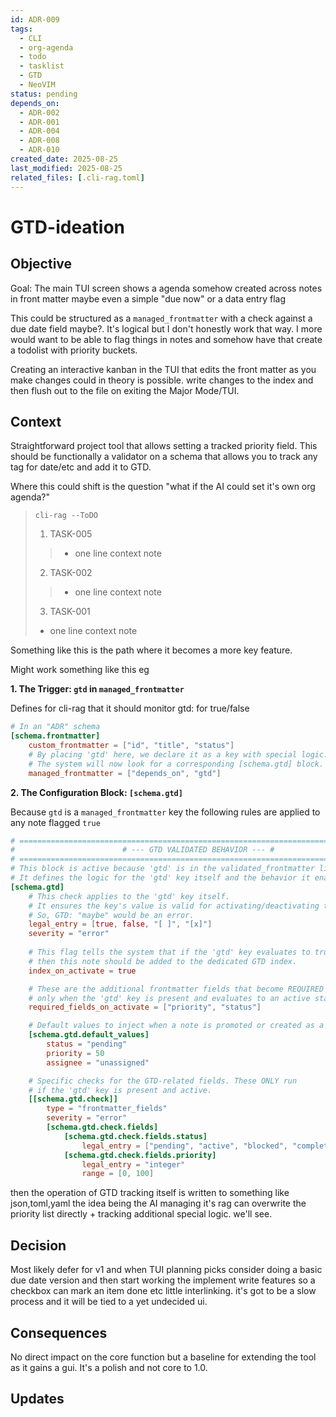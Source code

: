 ```yaml
---
id: ADR-009
tags:
  - CLI
  - org-agenda
  - todo
  - tasklist
  - GTD
  - NeoVIM
status: pending
depends_on: 
  - ADR-002
  - ADR-001
  - ADR-004
  - ADR-008
  - ADR-010
created_date: 2025-08-25
last_modified: 2025-08-25
related_files: [.cli-rag.toml]
---
```


# GTD-ideation

## Objective
<!-- A concise statement explaining the goal of this decision. -->

Goal: The main TUI screen shows a agenda somehow created across notes in front matter maybe even a simple "due now" or a data entry flag 

This could be structured as a `managed_frontmatter` with a check against a due date field maybe?. It's logical but I don't honestly work that way. I more would want to be able to flag things in notes and somehow have that create a todolist with priority buckets. 

Creating an interactive kanban in the TUI that edits the front matter as you make changes could in theory is possible. write changes to the index and then flush out to the file on exiting the Major Mode/TUI.  

## Context
<!-- What is the issue that we're seeing that is motivating this decision or change? -->

Straightforward project tool that allows setting a tracked priority field. This should be functionally a validator on a schema that allows you to track any tag for date/etc and add it to GTD. 

Where this could shift is the question "what if the AI could set it's own org agenda?"

> `cli-rag --ToDO`
> 
> 1. TASK-005
> > - one line context note    
> 2. TASK-002
> > - one line context note    
> 3. TASK-001
> - one line context note    

Something like this is the path where it becomes a more key feature. 

Might work something like this eg

**1. The Trigger: `gtd` in `managed_frontmatter`**

Defines for cli-rag that it should monitor gtd: for true/false 

```toml
# In an "ADR" schema
[schema.frontmatter]
    custom_frontmatter = ["id", "title", "status"]
    # By placing 'gtd' here, we declare it as a key with special logic.
    # The system will now look for a corresponding [schema.gtd] block.
    managed_frontmatter = ["depends_on", "gtd"]
```

**2. The Configuration Block: `[schema.gtd]`**

Because `gtd` is a `managed_frontmatter` key the following rules are applied to any note flagged `true`

```toml
# =============================================================================
#                        # --- GTD VALIDATED BEHAVIOR --- #
# =============================================================================
# This block is active because 'gtd' is in the validated_frontmatter list.
# It defines the logic for the 'gtd' key itself and the behavior it enables.
[schema.gtd]
    # This check applies to the 'gtd' key itself.
    # It ensures the key's value is valid for activating/deactivating the task status.
    # So, GTD: "maybe" would be an error.
    legal_entry = [true, false, "[ ]", "[x]"]
    severity = "error"
    
    # This flag tells the system that if the 'gtd' key evaluates to true,
    # then this note should be added to the dedicated GTD index.
    index_on_activate = true

    # These are the additional frontmatter fields that become REQUIRED
    # only when the 'gtd' key is present and evaluates to an active state.
    required_fields_on_activate = ["priority", "status"]

    # Default values to inject when a note is promoted or created as a task.
    [schema.gtd.default_values]
        status = "pending"
        priority = 50
        assignee = "unassigned"

    # Specific checks for the GTD-related fields. These ONLY run
    # if the 'gtd' key is present and active.
    [[schema.gtd.check]]
        type = "frontmatter_fields"
        severity = "error"
        [schema.gtd.check.fields]
            [schema.gtd.check.fields.status]
                legal_entry = ["pending", "active", "blocked", "completed", "deferred"]
            [schema.gtd.check.fields.priority]
                legal_entry = "integer"
                range = [0, 100]
```

then the operation of GTD tracking itself is written to something like json,toml,yaml the idea being the AI managing it's rag can overwrite the priority list directly + tracking additional special logic. we'll see.  

## Decision
<!-- What is the change that we're proposing and/or doing? -->

Most likely defer for v1 and when TUI planning picks consider doing a basic due date version and then start working the implement write features so a checkbox can mark an item done etc little interlinking. it's got to be a slow process and it will be tied to a yet undecided ui. 

## Consequences
<!-- What becomes easier or more difficult to do because of this change? -->

No direct impact on the core function but a baseline for extending the tool as it gains a gui. It's a polish and not core to 1.0. 

## Updates
<!-- Changes that happened when the rubber met the road -->